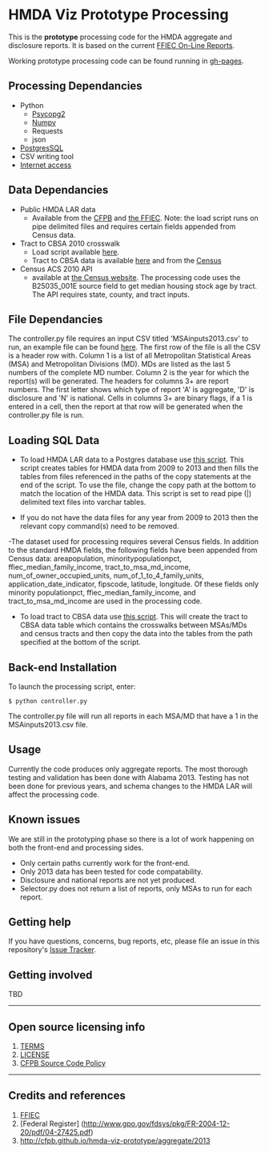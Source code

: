# HMDA Viz Prototype Processing

This is the **prototype** processing code for the HMDA aggregate and disclosure reports. It is based on the current [FFIEC On-Line Reports](http://www.ffiec.gov/hmda/online_rpts.htm).

Working prototype processing code can be found running in [gh-pages](http://cfpb.github.io/hmda-viz-prototype/processing).

## Processing Dependancies
- Python
    - [Psycopg2](http://initd.org/psycopg/)
    - [Numpy](http://www.numpy.org)
    - Requests
    - json
- [PostgresSQL](http://www.postgresql.org/download/)
- CSV writing tool
- [Internet access](http://www.broadbandmap.gov)


## Data Dependancies
- Public HMDA LAR data
    - Available from the [CFPB](Consumerfinance.gov/HMDA) and [the FFIEC](www.FFIEC.gov/HMDA). Note: the load script runs on pipe delimited files and requires certain fields appended from Census data.
- Tract to CBSA 2010 crosswalk
    - Load script available [here](https://github.com/cfpb/hmda-viz-prototype/blob/gh-pages/processing/tract%20to%20CBSA%20Load%20Script%20PostgreSQL-2.txt).
    - Tract to CBSA data is available [here](https://github.com/cfpb/hmda-viz-prototype/blob/gh-pages/processing/tract_to_cbsa_2010.csv) and from the [Census](www.census.gov)
- Census ACS 2010 API
    - available at [the Census website](http://www.census.gov/data/developers/data-sets/acs-survey-5-year-data.html). The processing code uses the B25035_001E source field to get median housing stock age by tract. The API requires state, county, and tract inputs.


## File Dependancies
The controller.py file requires an input CSV titled 'MSAinputs2013.csv' to run, an example file can be found [here](https://github.com/cfpb/hmda-viz-prototype/blob/gh-pages/processing/MSAinputs2013.csv). The first row of the file is all the CSV is a header row with. Column 1 is a list of all Metropolitan Statistical Areas (MSA) and Metropolitan Divisions (MD). MDs are listed as the last 5 numbers of the complete MD number. Column 2 is the year for which the report(s) will be generated. The headers for columns 3+ are report numbers. The first letter shows which type of report 'A' is aggregate, 'D' is disclosure and 'N' is national. Cells in columns 3+ are binary flags, if a 1 is entered in a cell, then the report at that row will be generated when the controller.py file is run.


## Loading SQL Data
- To load HMDA LAR data to a Postgres database use [this script](https://github.com/cfpb/hmda-viz-prototype/blob/gh-pages/processing/HMDApub%20data%20load%20to%20SQL.txt). This script creates tables for HMDA data from 2009 to 2013 and then fills the tables from files referenced in the paths of the copy statements at the end of the script. To use the file, change the copy path at the bottom to match the location of the HMDA data. This script is set to read pipe (|) delimited text files into varchar tables.

- If you do not have the data files for any year from 2009 to 2013 then the relevant copy command(s) need to be removed.

-The dataset used for processing requires several Census fields. In addition to the standard HMDA fields, the following fields have been appended from Census data: areapopulation, minoritypopulationpct, ffiec_median_family_income, tract_to_msa_md_income, num_of_owner_occupied_units, num_of_1_to_4_family_units, application_date_indicator, fipscode, latitude, longitude. Of these fields only minority populationpct, ffiec_median_family_income, and tract_to_msa_md_income are used in the processing code.

- To load tract to CBSA data use [this script](https://github.com/cfpb/hmda-viz-prototype/blob/gh-pages/processing/tract%20to%20CBSA%20Load%20Script%20PostgreSQL-2.txt). This will create the tract to CBSA data table which contains the crosswalks between MSAs/MDs and census tracts and then copy the data into the tables from the path specified at the bottom of the script.

## Back-end Installation
To launch the processing script, enter:
```shell
$ python controller.py
```
The controller.py file will run all reports in each MSA/MD that have a 1 in the MSAinputs2013.csv file.
## Usage
Currently the code produces only aggregate reports. The most thorough testing and validation has been done with Alabama 2013. Testing has not been done for previous years, and schema changes to the HMDA LAR will affect the processing code.

## Known issues

We are still in the prototyping phase so there is a lot of work happening on both the front-end and processing sides.
- Only certain paths currently work for the front-end.
- Only 2013 data has been tested for code compatability.
- Disclosure and national reports are not yet produced.
- Selector.py does not return a list of reports, only MSAs to run for each report.

## Getting help

If you have questions, concerns, bug reports, etc, please file an issue in this repository's [Issue Tracker](https://github.com/cfpb/hmda-viz-prototype/issues).

## Getting involved

TBD

----
## Open source licensing info
1. [TERMS](TERMS.md)
2. [LICENSE](LICENSE)
3. [CFPB Source Code Policy](https://github.com/cfpb/source-code-policy/)
----
## Credits and references

1. [FFIEC](http://www.ffiec.gov/HmdaAdWebReport/AggWelcome.aspx)
2. [Federal Register] (http://www.gpo.gov/fdsys/pkg/FR-2004-12-20/pdf/04-27425.pdf)
3. <http://cfpb.github.io/hmda-viz-prototype/aggregate/2013>
